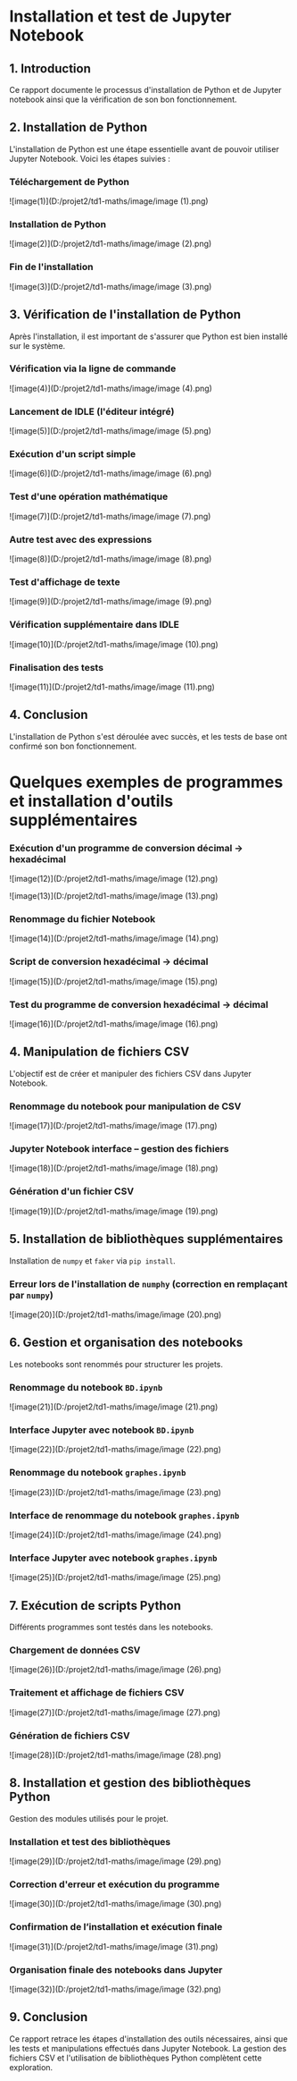# Installation et test de Jupyter Notebook

## 1. Introduction
Ce rapport documente le processus d'installation de Python et de Jupyter notebook ainsi que la vérification de son bon fonctionnement.

## 2. Installation de Python
L'installation de Python est une étape essentielle avant de pouvoir utiliser Jupyter Notebook. Voici les étapes suivies :

### Téléchargement de Python  
![image(1)](D:/projet2/td1-maths/image/image (1).png)

### Installation de Python  
![image(2)](D:/projet2/td1-maths/image/image (2).png)

### Fin de l'installation  
![image(3)](D:/projet2/td1-maths/image/image (3).png)

## 3. Vérification de l'installation de Python
Après l'installation, il est important de s'assurer que Python est bien installé sur le système.

### Vérification via la ligne de commande  
![image(4)](D:/projet2/td1-maths/image/image (4).png)

### Lancement de IDLE (l'éditeur intégré)  
![image(5)](D:/projet2/td1-maths/image/image (5).png)

### Exécution d'un script simple  
![image(6)](D:/projet2/td1-maths/image/image (6).png)

### Test d'une opération mathématique  
![image(7)](D:/projet2/td1-maths/image/image (7).png)

### Autre test avec des expressions  
![image(8)](D:/projet2/td1-maths/image/image (8).png)

### Test d'affichage de texte  
![image(9)](D:/projet2/td1-maths/image/image (9).png)

### Vérification supplémentaire dans IDLE  
![image(10)](D:/projet2/td1-maths/image/image (10).png)

### Finalisation des tests  
![image(11)](D:/projet2/td1-maths/image/image (11).png)

## 4. Conclusion
L'installation de Python s'est déroulée avec succès, et les tests de base ont confirmé son bon fonctionnement. 

# Quelques exemples de programmes et installation d'outils supplémentaires


### Exécution d'un programme de conversion décimal → hexadécimal  
![image(12)](D:/projet2/td1-maths/image/image (12).png)

![image(13)](D:/projet2/td1-maths/image/image (13).png)

### Renommage du fichier Notebook  
![image(14)](D:/projet2/td1-maths/image/image (14).png)

### Script de conversion hexadécimal → décimal  
![image(15)](D:/projet2/td1-maths/image/image (15).png)

### Test du programme de conversion hexadécimal → décimal  
![image(16)](D:/projet2/td1-maths/image/image (16).png)

## 4. Manipulation de fichiers CSV
L'objectif est de créer et manipuler des fichiers CSV dans Jupyter Notebook.

### Renommage du notebook pour manipulation de CSV  
![image(17)](D:/projet2/td1-maths/image/image (17).png)

### Jupyter Notebook interface – gestion des fichiers  
![image(18)](D:/projet2/td1-maths/image/image (18).png)

### Génération d'un fichier CSV  
![image(19)](D:/projet2/td1-maths/image/image (19).png)

## 5. Installation de bibliothèques supplémentaires
Installation de `numpy` et `faker` via `pip install`.

### Erreur lors de l'installation de `numphy` (correction en remplaçant par `numpy`)  
![image(20)](D:/projet2/td1-maths/image/image (20).png)

## 6. Gestion et organisation des notebooks
Les notebooks sont renommés pour structurer les projets.

### Renommage du notebook `BD.ipynb`  
![image(21)](D:/projet2/td1-maths/image/image (21).png)

### Interface Jupyter avec notebook `BD.ipynb`  
![image(22)](D:/projet2/td1-maths/image/image (22).png)

### Renommage du notebook `graphes.ipynb`  
![image(23)](D:/projet2/td1-maths/image/image (23).png)

### Interface de renommage du notebook `graphes.ipynb`  
![image(24)](D:/projet2/td1-maths/image/image (24).png)

### Interface Jupyter avec notebook `graphes.ipynb`  
![image(25)](D:/projet2/td1-maths/image/image (25).png)

## 7. Exécution de scripts Python
Différents programmes sont testés dans les notebooks.

### Chargement de données CSV  
![image(26)](D:/projet2/td1-maths/image/image (26).png)

### Traitement et affichage de fichiers CSV  
![image(27)](D:/projet2/td1-maths/image/image (27).png)

### Génération de fichiers CSV  
![image(28)](D:/projet2/td1-maths/image/image (28).png)

## 8. Installation et gestion des bibliothèques Python
Gestion des modules utilisés pour le projet.

### Installation et test des bibliothèques  
![image(29)](D:/projet2/td1-maths/image/image (29).png)

### Correction d'erreur et exécution du programme  
![image(30)](D:/projet2/td1-maths/image/image (30).png)

### Confirmation de l’installation et exécution finale  
![image(31)](D:/projet2/td1-maths/image/image (31).png)

### Organisation finale des notebooks dans Jupyter  
![image(32)](D:/projet2/td1-maths/image/image (32).png)

## 9. Conclusion
Ce rapport retrace les étapes d'installation des outils nécessaires, ainsi que les tests et manipulations effectués dans Jupyter Notebook. La gestion des fichiers CSV et l'utilisation de bibliothèques Python complètent cette exploration.



